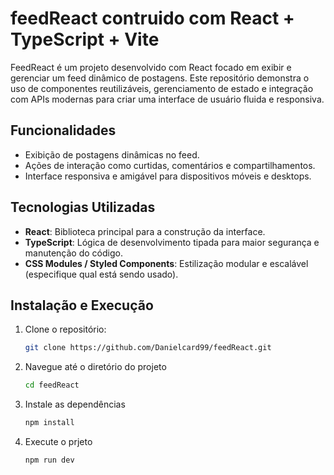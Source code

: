 # feedReact contruido com React + TypeScript + Vite
FeedReact é um projeto desenvolvido com React focado em exibir e gerenciar um feed dinâmico de postagens. Este repositório demonstra o uso de componentes reutilizáveis, gerenciamento de estado e integração com APIs modernas para criar uma interface de usuário fluida e responsiva.

## Funcionalidades

- Exibição de postagens dinâmicas no feed.
- Ações de interação como curtidas, comentários e compartilhamentos.
- Interface responsiva e amigável para dispositivos móveis e desktops.

## Tecnologias Utilizadas

- **React**: Biblioteca principal para a construção da interface.
- **TypeScript**: Lógica de desenvolvimento tipada para maior segurança e manutenção do código.
- **CSS Modules / Styled Components**: Estilização modular e escalável (especifique qual está sendo usado).

## Instalação e Execução

1. Clone o repositório:

   ```bash
   git clone https://github.com/Danielcard99/feedReact.git
   ```

2. Navegue até o diretório do projeto

   ```bash
   cd feedReact
   ```

3. Instale as dependências

   ```bash
   npm install
   ```

4. Execute o prjeto

   ```bash
   npm run dev
   ```

